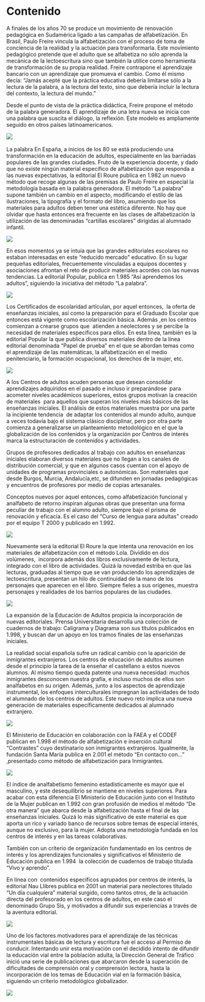 
# Contenido

A finales de los años 70 se produce un movimiento de renovación pedagógica en Sudamérica ligado a las campañas de alfabetización. En Brasil, Paulo Freire vincula la alfabetización con el proceso de toma de conciencia de la realidad y la actuación para transformarla. Este movimiento pedagógico pretende que el adulto que se alfabetiza no sólo aprenda la mecánica de la lectoescritura sino que también la utilice como herramienta de transformación de su propia realidad. Freire contrapone el aprendizaje bancario con un aprendizaje que promueva el cambio. Como él mismo decía: “Jamás acepté que la práctica educativa debería limitarse sólo a la lectura de la palabra, a la lectura del texto, sino que debería incluir la lectura del contexto, la lectura del mundo.”

Desde el punto de vista de la práctica didáctica, Freire propone el método de la palabra generadora. El aprendizaje de una letra nueva se inicia con una palabra que suscita el diálogo, la reflexión. Este modelo es ampliamente seguido en otros países latinoamericanos.

![](img/nuestra_trinchera.jpg) 

La palabra	En España, a inicios de los 80 se está produciendo una transformación en la educación de adultos, especialmente en las barriadas populares de las grandes ciudades. Fruto de la experiencia docente, y dado que no existe ningún material específico de alfabetización que responda a las nuevas expectativas, la editorial El Roure publica en 1.982 un nuevo método que recoge algunas de las premisas de Paulo Freire en especial la metodología basada en la palabra generadora.  El método “La palabra” supone también un cambio en el aspecto, modificando el estilo de las ilustraciones, la tipografía y el formato del libro, asumiendo que los materiales para adultos deben tener una estética diferente. No hay que olvidar que hasta entonces era frecuente en las clases de alfabetización  la utilización de las denominadas “cartillas escolares” dirigidas al alumnado infantil.

![](img/eltres.jpg)

En esos momentos ya se intuía que las grandes editoriales escolares no estaban interesadas en este “reducido mercado” educativo. En su lugar pequeñas editoriales, frecuentemente vinculadas a equipos docentes y asociaciones afrontan el reto de producir materiales acordes con las nuevas tendencias. La editorial Popular, publica en 1.985 “Así aprendemos los adultos”, siguiendo la iniciativa del método “La palabra”.

![](img/asi_aprendemos.jpg)

Los Certificados de escolaridad articulan, por aquel entonces,  la oferta de enseñanzas iniciales, así como la preparación para el Graduado Escolar que entonces está vigente como escolarización básica. Además ,en los centros comienzan a crearse grupos que  atienden a neolectores y se percibe la necesidad de materiales específicos para ellos. En esta línea, también es la editorial Popular la que publica diversos materiales dentro de la línea editorial denominada “Papel de prueba” en el que se abordan temas como el aprendizaje de las matemáticas, la alfabetización en el medio penitenciario, la formación ocupacional, los derechos de la mujer, etc.

![](img/papel_prueba.jpg)

A los Centros de adultos acuden personas que desean consolidar aprendizajes adquiridos en el pasado e incluso ir preparándose  para acometer niveles académicos superiores, estos grupos motivan la creación de materiales  para aquellos que superan los niveles más básicos de las enseñanzas iniciales. El análisis de estos materiales muestra por una parte la incipiente tendencia  de adaptar los contenidos al mundo adulto, aunque a veces todavía bajo el sistema clásico disciplinar, pero por otra parte comienza a generalizarse un planteamiento metodológico en el que la globalización de los contenidos y la organización por Centros de interés marca la estructuración de contenidos y actividades.

Grupos de profesores dedicados al trabajo con adultos en enseñanzas iniciales elaboran diversos materiales que no llegan a los canales de distribución comercial, y que en algunos casos cuentan con el apoyo de unidades de programas provinciales o autonómicas. Son materiales que desde Burgos, Murcia, Andalucía,etc, se difunden en jornadas pedagógicas  y encuentros de profesores  por medio de copias artesanales.

Conceptos nuevos por aquel entonces, como alfabetización funcional y analfabeto de retorno inspiran algunas obras que presentan una forma peculiar de trabajo con el alumno adulto, siempre bajo el prisma de renovación y eficacia. Es el caso del “Curso de lengua para adultas” creado por el equipo T 2000 y publicado en 1.992.

![](img/alfa_funcional.jpg)

Nuevamente será la editorial El Roure la que intenta una renovación en los materiales de alfabetización con el método Lola. Dividido en dos volúmenes,  incorpora además dos libros exclusivamente de lectura, integrado con el libro de actividades. Quizá la novedad estriba en que las lecturas, graduadas al tiempo que se van produciendo los aprendizajes de lectoescritura, presentan un hilo de continuidad de la mano de los personajes que aparecen en el libro. Siempre fieles a sus orígenes, muestra personajes y realidades de los barrios populares de las ciudades.

![](img/roure.jpg)

La expansión de la Educación de Adultos propicia la incorporación de nuevas editoriales. Prensa Universitaria desarrolla una colección de cuadernos de trabajo: Caligrama y Diagrama son sus títulos publicados en 1.998, y buscan dar un apoyo en los tramos finales de las enseñanzas iniciales.

La realidad social española sufre un radical cambio con la aparición de inmigrantes extranjeros. Los centros de educación de adultos asumen desde el principio la tarea de la enseñar el castellano a estos nuevos alumnos. Al mismo tiempo queda patente una nueva necesidad: muchos inmigrantes desconocen nuestra grafía, e incluso muchos de ellos son analfabetos en su origen. Además, junto a los aspectos de aprendizaje instrumental, los enfoques interculturales impregnan las actividades de todo el alumnado de los centros de adultos. Este nuevo reto implica una nueva generación de materiales específicamente dedicados al alumnado extranjero.

![](img/caligrama.jpg)

El Ministerio de Educación en colaboración con la FAEA y el CODEF publican en 1.998 el método de alfabetización e inserción cultural “Contrastes” cuyo destinatario son inmigrantes extranjeros. Igualmente, la fundación Santa María publica en 2.001  el método “En contacto con…” ,presentado como método de alfabetización para Inmigrantes.

![](img/encontacto.jpg)

El índice de analfabetismo femenino estadísticamente es mayor que el masculino, y este desequilibrio se mantiene en niveles superiores. Para acabar con esta diferencia El Ministerio de Educación junto con el Instituto de la Mujer publican en 1.992 con gran profusión de medios el método “De otra manera” que abarca desde la alfabetización hasta el final de las enseñanzas iniciales. Quizá lo más significativo de este material es que aporta un rico y variado banco de recursos sobre temas de especial interés, aunque no exclusivo, para la mujer. Adopta una metodología fundada en los centros de interés y en las tareas colaborativas.

También con un criterio de organización fundamentado en los centros de interés y los aprendizajes funcionales y significativos el Ministerio de Educación publica en 1.994  la colección de cuadernos de trabajo titulada “Vivo y aprendo”.

En línea con  contenidos específicos agrupados por centros de interés, la editorial Nau Llibres publica en 2001 un material para neolectores titulado “Un día cualquiera” material surgido, como tantos otros, de la actuación directa del profesorado en los centros de adultos, en este caso el denominado Grupo Sis, y motivados a difundir sus experiencias a través de la aventura editorial.

![](img/deotramanera.jpg)

Uno de los factores motivadores para el aprendizaje de las técnicas instrumentales básicas de lectura y escritura fue el acceso al Permiso de conducir. Intentando unir esta motivación con el decidido intento de difundir la educación vial entre la población adulta, la Dirección General de Tráfico inició una serie de publicaciones que abarcaron desde la superación de dificultades de comprensión oral y comprensión lectora, hasta la incorporación de los temas de Educación vial en la formación básica, siguiendo un criterio metodológico globalizador.

![](img/ed_vial.jpg)

